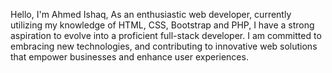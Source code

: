 Hello, I'm Ahmed Ishaq, As an enthusiastic web developer, currently utilizing my knowledge of HTML, CSS, Bootstrap and PHP, I have a strong aspiration to evolve into a proficient full-stack developer. I am committed to embracing new technologies, and contributing to innovative web solutions that empower businesses and enhance user experiences.
